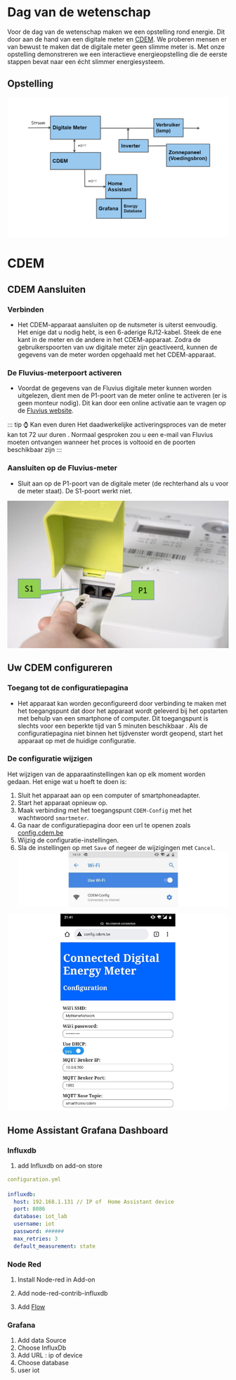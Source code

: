 # Dag van de wetenschap

Voor de dag van de wetenschap maken we een opstelling rond energie. Dit door aan de hand van een digitale meter en [CDEM](https://www.cdem.be/). We proberen mensen er van bewust te maken dat de digitale meter geen slimme meter is. Met onze opstelling demonstreren we een interactieve energieopstelling die de eerste stappen bevat naar een écht slimmer energiesysteem.

## Opstelling

![Digitale Meter](./img/Digitale_Meter.png)

# CDEM

## CDEM Aansluiten

### Verbinden

- Het CDEM-apparaat aansluiten op de nutsmeter is uiterst eenvoudig. Het enige dat u nodig hebt, is een 6-aderige RJ12-kabel. Steek de ene kant in de meter en de andere in het CDEM-apparaat. Zodra de gebruikerspoorten van uw digitale meter zijn geactiveerd, kunnen de gegevens van de meter worden opgehaald met het CDEM-apparaat.

### De Fluvius-meterpoort activeren

- Voordat de gegevens van de Fluvius digitale meter kunnen worden uitgelezen, dient men de P1-poort van de meter online te activeren (er is geen monteur nodig). Dit kan door een online activatie aan te vragen op de [Fluvius website](https://www.fluvius.be/nl/thema/meters-en-meterstanden/activeer-desactiveer-je-gebruikerspoorten).

::: tip ⌚ Kan even duren
Het daadwerkelijke activeringsproces van de meter kan tot 72 uur duren . Normaal gesproken zou u een e-mail van Fluvius moeten ontvangen wanneer het proces is voltooid en de poorten beschikbaar zijn
:::

### Aansluiten op de Fluvius-meter

- Sluit aan op de P1-poort van de digitale meter (de rechterhand als u voor de meter staat). De S1-poort werkt niet.

![Digitale Meter poort](./img/digital_meter_port.png)

## Uw CDEM configureren

### Toegang tot de configuratiepagina

- Het apparaat kan worden geconfigureerd door verbinding te maken met het toegangspunt dat door het apparaat wordt geleverd bij het opstarten met behulp van een smartphone of computer. Dit toegangspunt is slechts voor een beperkte tijd van 5 minuten beschikbaar . Als de configuratiepagina niet binnen het tijdvenster wordt geopend, start het apparaat op met de huidige configuratie.

### De configuratie wijzigen

Het wijzigen van de apparaatinstellingen kan op elk moment worden gedaan. Het enige wat u hoeft te doen is:

1. Sluit het apparaat aan op een computer of smartphoneadapter.
2. Start het apparaat opnieuw op.
3. Maak verbinding met het toegangspunt `CDEM-Config` met het wachtwoord `smartmeter`.
4. Ga naar de configuratiepagina door een url te openen zoals [config.cdem.be](http://config.cdem.be)
5. Wijzig de configuratie-instellingen.
6. Sla de instellingen op met `Save` of negeer de wijzigingen met `Cancel`.
   ![wifi](./img/access_points.jpg)

![Config](./img/config_page.jpg)

## Home Assistant Grafana Dashboard

### Influxdb

1. add Influxdb on add-on store

```yml
configuration.yml

influxdb:
  host: 192.168.1.131 // IP of  Home Assistant device
  port: 8086
  database: iot_lab
  username: iot
  password: ######
  max_retries: 3
  default_measurement: state
```

### Node Red

1. Install Node-red in Add-on
2. Add node-red-contrib-influxdb

3. Add [Flow](./Node_red/flows.json)

### Grafana

1. Add data Source
2. Choose InfluxDb
3. Add URL : ip of device
4. Choose database
5. user iot
